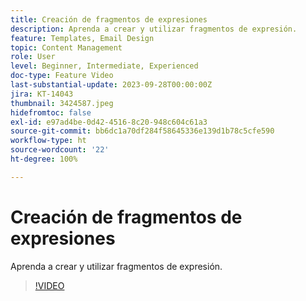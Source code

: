 ```yaml
---
title: Creación de fragmentos de expresiones
description: Aprenda a crear y utilizar fragmentos de expresión.
feature: Templates, Email Design
topic: Content Management
role: User
level: Beginner, Intermediate, Experienced
doc-type: Feature Video
last-substantial-update: 2023-09-28T00:00:00Z
jira: KT-14043
thumbnail: 3424587.jpeg
hidefromtoc: false
exl-id: e97ad4be-0d42-4516-8c20-948c604c61a3
source-git-commit: bb6dc1a70df284f58645336e139d1b78c5cfe590
workflow-type: ht
source-wordcount: '22'
ht-degree: 100%

---
```


# Creación de fragmentos de expresiones

Aprenda a crear y utilizar fragmentos de expresión.

>[!VIDEO](https://video.tv.adobe.com/v/3424587/?learn=on)
